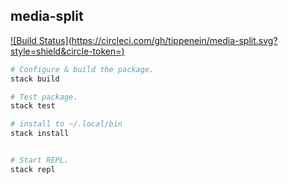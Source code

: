 media-split
-----

[![Build Status](https://circleci.com/gh/tippenein/media-split.svg?style=shield&circle-token=<TOKEN HERE>)](https://circleci.com/gh/tippenein/media-split)

``` sh
# Configure & build the package.
stack build

# Test package.
stack test

# install to ~/.local/bin
stack install


# Start REPL.
stack repl
```
